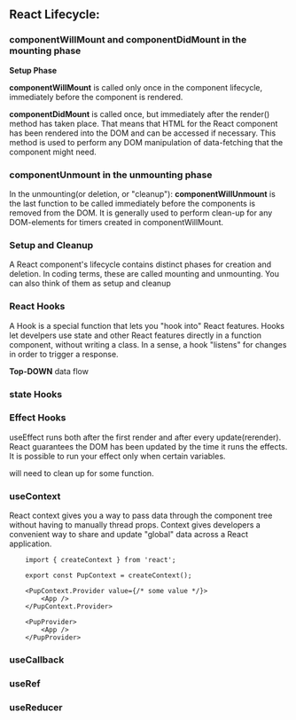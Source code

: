 ## React Lifecycle:

### <strong>componentWillMount and componentDidMount in the mounting phase</strong>

<strong>Setup Phase</strong>

<p><strong>componentWillMount</strong> is called only once in the component lifecycle, immediately before the component is rendered.</p>

<p><strong>componentDidMount</strong> is called once, but immediately after the render() method has taken place. That means that HTML for the React component has been rendered into the DOM and can be accessed if necessary. This method is used to perform any DOM manipulation of data-fetching that the component might need. </p>

### componentUnmount in the unmounting phase
<p>In the unmounting(or deletion, or "cleanup"): <strong>componentWillUnmount</strong>  is the last function to be called immediately before the components is removed from the DOM. It is generally used to perform clean-up for any DOM-elements for timers created in componentWillMount.</p>

### Setup and Cleanup

<p>A React component's lifecycle contains distinct phases for creation and deletion. In coding terms, these are called mounting and unmounting. You can also think of them as setup and cleanup</p>

### React Hooks
<p>A Hook is a special function that lets you "hook into" React features. Hooks let develpers use state and other React features directly in a function component, without writing a class. In a sense, a hook "listens" for changes in order to trigger a response.</p>

<strong>Top-DOWN</strong> data flow

### state Hooks

### Effect Hooks
<p>useEffect runs both after the first render and after every update(rerender). React guarantees the DOM has been updated by the time it runs the effects. It is possible to run your effect only when certain variables.</p>
<p>will need to clean up for some function.</p>

### useContext
<p>React context gives you a way to pass data through the component tree without having to manually thread props. Context gives developers a convenient way to share and update "global" data across a React application. </p>

```
    import { createContext } from 'react';

    export const PupContext = createContext();

    <PupContext.Provider value={/* some value */}>
        <App />
    </PupContext.Provider>

    <PupProvider>
        <App />
    </PupProvider>

```

### useCallback

### useRef

### useReducer
